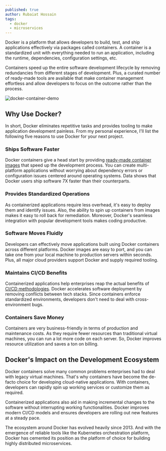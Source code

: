 ```yaml
---
published: true
author: Rubaiat Hossain
tags:
  - docker
  - microservices
---
```



Docker is a platform that allows developers to build, test, and ship applications
effectively via packages called containers. A container is a standardized unit with
everything needed to run an application, including the runtime, dependencies,
configuration settings, etc.

Containers speed up the entire software development lifecycle by removing
redundancies from different stages of development. Plus, a curated number of
ready-made tools are available that make container management effortless and
allow developers to focus on the outcome rather than the process.

![docker-container-demo](https://i.imgur.com/PvWUb7v.png)

## Why Use Docker?

In short, Docker eliminates repetitive tasks and provides tooling to make
application development painless. From my personal experience, I'll list the
following five reasons to use Docker for your next project.

### Ships Software Faster

Docker containers give a head start by providing [ready-made container images](https://hub.docker.com/) that
speed up the development process. You can create multi-platform applications
without worrying about dependency errors or configuration issues centered around
operating systems. Data shows that Docker users ship software 7X faster than their
counterparts.

### Provides Standardized Operations

As containerized applications require less overhead, it's easy to deploy them and
identify issues. Also, the ability to spin up containers from images makes it easy to
roll back for remediation. Moreover, Docker's seamless integration with popular
development tools makes coding productive.

### Software Moves Fluidly

Developers can effectively move applications built using Docker containers across
different platforms. Docker images are easy to port, and you can take one from
your local machine to production servers within seconds. Plus, all major cloud
providers support Docker and supply required tooling.

### Maintains CI/CD Benefits
Containerized applications help enterprises reap the actual benefits of [CI/CD
methodologies](https://www.redhat.com/en/topics/devops/what-is-ci-cd). Docker accelerates software deployment by removing conflicts
between tech stacks. Since containers enforce standardized environments,
developers don't need to deal with cross-environment bugs.

### Containers Save Money
Containers are very business-friendly in terms of production and maintenance
costs. As they require fewer resources than traditional virtual machines, you can
run a lot more code on each server. So, Docker improves resource utilization and
saves a ton on billing.


## Docker's Impact on the Development Ecosystem
Docker containers solve many common problems enterprises had to deal with
legacy virtual machines. That's why containers have become the de-facto choice
for developing cloud-native applications. With containers, developers can rapidly
spin up working services or customize them as required.

Containerized applications also aid in making incremental changes to the software
without interrupting working functionalities. Docker improves modern CI/CD
models and ensures developers are rolling out new features at a steady pace.

The ecosystem around Docker has evolved heavily since 2013. And with the
emergence of reliable tools like the Kubernetes orchestration platform, Docker has
cemented its position as the platform of choice for building highly distributed
microservices.
